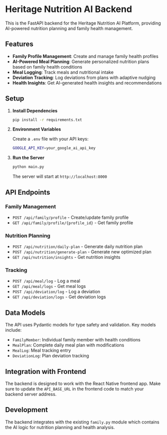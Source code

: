 # Heritage Nutrition AI Backend

This is the FastAPI backend for the Heritage Nutrition AI Platform, providing AI-powered nutrition planning and family health management.

## Features

- **Family Profile Management**: Create and manage family health profiles
- **AI-Powered Meal Planning**: Generate personalized nutrition plans based on family health conditions
- **Meal Logging**: Track meals and nutritional intake
- **Deviation Tracking**: Log deviations from plans with adaptive nudging
- **Health Insights**: Get AI-generated health insights and recommendations

## Setup

1. **Install Dependencies**

   ```bash
   pip install -r requirements.txt
   ```

2. **Environment Variables**

   Create a `.env` file with your API keys:

   ```bash
   GOOGLE_API_KEY=your_google_ai_api_key
   ```

3. **Run the Server**

   ```bash
   python main.py
   ```

   The server will start at `http://localhost:8000`

## API Endpoints

### Family Management

- `POST /api/family/profile` - Create/update family profile
- `GET /api/family/profile/{profile_id}` - Get family profile

### Nutrition Planning

- `POST /api/nutrition/daily-plan` - Generate daily nutrition plan
- `POST /api/nutrition/generate-plan` - Generate new optimized plan
- `GET /api/nutrition/insights` - Get nutrition insights

### Tracking

- `POST /api/meal/log` - Log a meal
- `GET /api/meal/logs` - Get meal logs
- `POST /api/deviation/log` - Log a deviation
- `GET /api/deviation/logs` - Get deviation logs

## Data Models

The API uses Pydantic models for type safety and validation. Key models include:

- `FamilyMember`: Individual family member with health conditions
- `MealPlan`: Complete daily meal plan with modifications
- `MealLog`: Meal tracking entry
- `DeviationLog`: Plan deviation tracking

## Integration with Frontend

The backend is designed to work with the React Native frontend app. Make sure to update the `API_BASE_URL` in the frontend code to match your backend server address.

## Development

The backend integrates with the existing `family.py` module which contains the AI logic for nutrition planning and health analysis.
